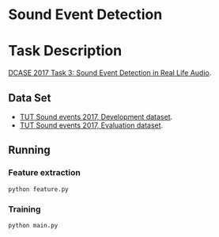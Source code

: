 # Sound Event Detection

# Task Description
[DCASE 2017 Task 3: Sound Event Detection in Real Life Audio](https://dcase.community/challenge2017/task-sound-event-detection-in-real-life-audio).

## Data Set
* [TUT Sound events 2017, Development dataset](https://zenodo.org/record/814831).
* [TUT Sound events 2017, Evaluation dataset](https://zenodo.org/record/1040179).

## Running
### Feature extraction
```
python feature.py
```
### Training
```
python main.py
```